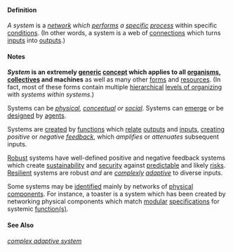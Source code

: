 #### Definition

*A system* is a *[network](https://github.com/gcassel/Modular-Organization-Terminology/blob/master/terms/network.md) which [performs](https://github.com/gcassel/Modular-Organization-Terminology/blob/master/terms/perform.md) a [specific](https://github.com/gcassel/Modular-Organization-Terminology/blob/master/terms/specific.md) [process](https://github.com/gcassel/Modular-Organization-Terminology/blob/master/terms/process.md)* within specific [conditions](https://github.com/gcassel/Modular-Organization-Terminology/blob/master/terms/condition.md).  (In other words, a system is a web of [connections](https://github.com/gcassel/Modular-Organization-Terminology/blob/master/terms/connect.md) which turns [inputs](https://github.com/gcassel/Modular-Organization-Terminology/blob/master/terms/input.md) into [outputs](https://github.com/gcassel/Modular-Organization-Terminology/blob/master/terms/output.md).)

#### Notes

***System* is an extremely [generic](https://github.com/gcassel/Modular-Organization-Terminology/blob/master/terms/generic.md) [concept](https://github.com/gcassel/Modular-Organization-Terminology/blob/master/terms/concept.md) which applies to all [organisms](https://github.com/gcassel/Modular-Organization-Terminology/blob/master/terms/organism.md), [collectives](https://github.com/gcassel/Modular-Organization-Terminology/blob/master/terms/collective.md) and machines** as well as many other [forms](https://github.com/gcassel/Modular-Organization-Terminology/blob/master/terms/form.md) and [resources](https://github.com/gcassel/Modular-Organization-Terminology/blob/master/terms/resource.md).  (In fact, most of these forms contain multiple [hierarchical](https://github.com/gcassel/Modular-Organization-Terminology/blob/master/terms/hierarchy.md) [levels of organizing](https://github.com/gcassel/Modular-Organization-Terminology/blob/master/terms/level-of-organizing.md) with *systems within systems*.) 

Systems can be *[physical](https://github.com/gcassel/Modular-Organization-Terminology/blob/master/terms/physical.md), [conceptual](https://github.com/gcassel/Modular-Organization-Terminology/blob/master/terms/concept.md) or [social](https://github.com/gcassel/Modular-Organization-Terminology/blob/master/terms/social.md)*.  Systems can [emerge](https://github.com/gcassel/Modular-Organization-Terminology/blob/master/terms/emergence.md) or be [designed](https://github.com/gcassel/Modular-Organization-Terminology/blob/master/terms/design.md) by [agents](https://github.com/gcassel/Modular-Organization-Terminology/blob/master/terms/agent.md). 

Systems are [created](https://github.com/gcassel/Modular-Organization-Terminology/blob/master/terms/create.md) by [functions](https://github.com/gcassel/Modular-Organization-Terminology/blob/master/terms/function.md) which [relate](https://github.com/gcassel/Modular-Organization-Terminology/blob/master/terms/relate.md) [outputs](https://github.com/gcassel/Modular-Organization-Terminology/blob/master/terms/output.md) and [inputs](https://github.com/gcassel/Modular-Organization-Terminology/blob/master/terms/input.md), [creating](https://github.com/gcassel/Modular-Organization-Terminology/blob/master/terms/create.md) *positive* or *negative [feedback](https://github.com/gcassel/Modular-Organization-Terminology/blob/master/terms/feedback.md)*, which *amplifies* or *attenuates* subsequent inputs.   

[Robust](https://github.com/gcassel/Modular-Organization-Terminology/blob/master/terms/robust.md) systems have well-defined positive and negative feedback systems which create [sustainability](https://github.com/gcassel/Modular-Organization-Terminology/blob/master/terms/sustain.md) and [security](https://github.com/gcassel/Modular-Organization-Terminology/blob/master/terms/secure.md) against [predictable](https://github.com/gcassel/Modular-Organization-Terminology/blob/master/terms/predict.md) and likely [risks](https://github.com/gcassel/Modular-Organization-Terminology/blob/master/terms/risk.md). [Resilient](https://github.com/gcassel/Modular-Organization-Terminology/blob/master/terms/resilient.md) systems are robust *and* are *[complexly](https://github.com/gcassel/Modular-Organization-Terminology/blob/master/terms/complex.md) [adaptive](https://github.com/gcassel/Modular-Organization-Terminology/blob/master/terms/adaptive.md)* to diverse inputs.

Some systems may be [identified](https://github.com/gcassel/Modular-Organization-Terminology/blob/master/terms/identify.md) mainly by networks of [physical](https://github.com/gcassel/Modular-Organization-Terminology/blob/master/terms/physical.md) [components](https://github.com/gcassel/Modular-Organization-Terminology/blob/master/terms/component.md).  For instance, a toaster is a system which has been created by networking physical components which match [modular](https://github.com/gcassel/Modular-Organization-Terminology/blob/master/terms/module.md) [specifications](https://github.com/gcassel/Modular-Organization-Terminology/blob/master/terms/specification.md) for systemic [function(s)](https://github.com/gcassel/Modular-Organization-Terminology/blob/master/terms/function.md).

#### See Also

*[complex adaptive system](https://github.com/gcassel/Modular-Organization-Terminology/blob/master/terms/complex-adaptive-system.md)*

